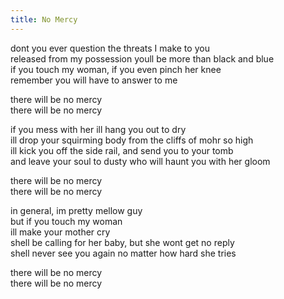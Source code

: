 ```yaml
---
title: No Mercy
---
```


dont you ever question the threats I make to you  
released from my possession youll be more than black and blue  
if you touch my woman, if you even pinch her knee  
remember you will have to answer to me  

there will be no mercy  
there will be no mercy  

if you mess with her ill hang you out to dry  
ill drop your squirming body from the cliffs of mohr so high  
ill kick you off the side rail, and send you to your tomb  
and leave your soul to dusty who will haunt you with her gloom  

there will be no mercy  
there will be no mercy  

in general, im pretty mellow guy  
but if you touch my woman  
ill make your mother cry  
shell be calling for her baby, but she wont get no reply  
shell never see you again no matter how hard she tries  


there will be no mercy  
there will be no mercy  

